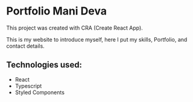 # Portfolio Mani Deva

This project was created with CRA (Create React App).

This is my website to introduce myself, here I put my skills, Portfolio, and contact details.

## Technologies used:

- React
- Typescript
- Styled Components
